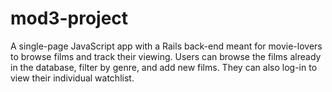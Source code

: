 # mod3-project
A single-page JavaScript app with a Rails back-end meant for movie-lovers to browse films and track their viewing. Users can browse the films already in the database, filter by genre, and add new films. They can also log-in to view their individual watchlist.  
